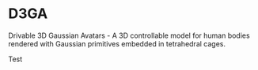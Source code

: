 # D3GA
Drivable 3D Gaussian Avatars - A 3D controllable model for human bodies rendered with Gaussian primitives embedded in tetrahedral cages.

Test
